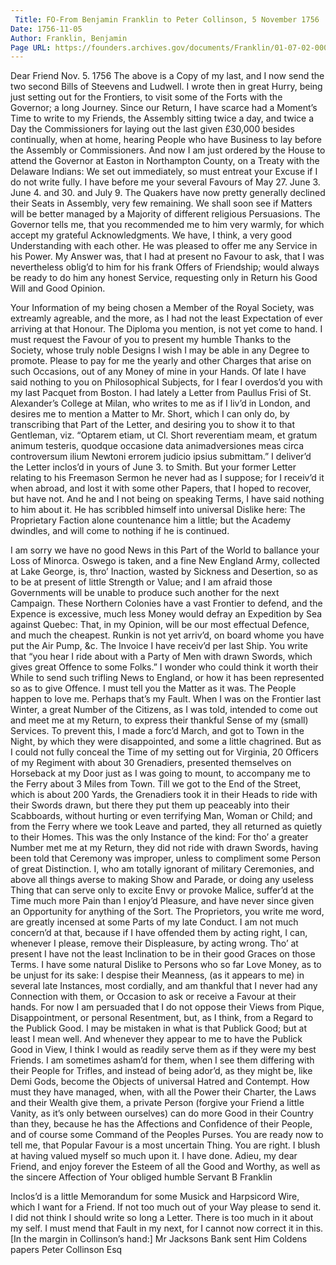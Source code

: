 ```yaml
---
 Title: FO-From Benjamin Franklin to Peter Collinson, 5 November 1756
Date: 1756-11-05
Author: Franklin, Benjamin
Page URL: https://founders.archives.gov/documents/Franklin/01-07-02-0004
---
```



Dear Friend
Nov. 5. 1756
The above is a Copy of my last, and I now send the two second Bills of Steevens and Ludwell. I wrote then in great Hurry, being just setting out for the Frontiers, to visit some of the Forts with the Governor; a long Journey. Since our Return, I have scarce had a Moment’s Time to write to my Friends, the Assembly sitting twice a day, and twice a Day the Commissioners for laying out the last given £30,000 besides continually, when at home, hearing People who have Business to lay before the Assembly or Commissioners. And now I am just ordered by the House to attend the Governor at Easton in Northampton County, on a Treaty with the Delaware Indians: We set out immediately, so must entreat your Excuse if I do not write fully.
I have before me your several Favours of May 27. June 3. June 4. and 30. and July 9. The Quakers have now pretty generally declined their Seats in Assembly, very few remaining. We shall soon see if Matters will be better managed by a Majority of different religious Persuasions. The Governor tells me, that you recommended me to him very warmly, for which accept my grateful Acknowledgments. We have, I think, a very good Understanding with each other. He was pleased to offer me any Service in his Power. My Answer was, that I had at present no Favour to ask, that I was nevertheless oblig’d to him for his frank Offers of Friendship; would always be ready to do him any honest Service, requesting only in Return his Good Will and Good Opinion.

Your Information of my being chosen a Member of the Royal Society, was extreamly agreable, and the more, as I had not the least Expectation of ever arriving at that Honour. The Diploma you mention, is not yet come to hand. I must request the Favour of you to present my humble Thanks to the Society, whose truly noble Designs I wish I may be able in any Degree to promote. Please to pay for me the yearly and other Charges that arise on such Occasions, out of any Money of mine in your Hands. Of late I have said nothing to you on Philosophical Subjects, for I fear I overdos’d you with my last Pacquet from Boston. I had lately a Letter from Paullus Frisi of St. Alexander’s College at Milan, who writes to me as if I liv’d in London, and desires me to mention a Matter to Mr. Short, which I can only do, by transcribing that Part of the Letter, and desiring you to show it to that Gentleman, viz. “Optarem etiam, ut Cl. Short reverentiam meam, et gratum animum testeris, quodque occasione data animadversiones meas circa controversum ilium Newtoni errorem judicio ipsius submittam.”
I deliver’d the Letter inclos’d in yours of June 3. to Smith. But your former Letter relating to his Freemason Sermon he never had as I suppose; for I receiv’d it when abroad, and lost it with some other Papers, that I hoped to recover, but have not. And he and I not being on speaking Terms, I have said nothing to him about it. He has scribbled himself into universal Dislike here: The Proprietary Faction alone countenance him a little; but the Academy dwindles, and will come to nothing if he is continued.

I am sorry we have no good News in this Part of the World to ballance your Loss of Minorca. Oswego is taken, and a fine New England Army, collected at Lake George, is, thro’ Inaction, wasted by Sickness and Desertion, so as to be at present of little Strength or Value; and I am afraid those Governments will be unable to produce such another for the next Campaign. These Northern Colonies have a vast Frontier to defend, and the Expence is excessive, much less Money would defray an Expedition by Sea against Quebec: That, in my Opinion, will be our most effectual Defence, and much the cheapest.
Runkin is not yet arriv’d, on board whome you have put the Air Pump, &c. The Invoice I have receiv’d per last Ship.
You write that “you hear I ride about with a Party of Men with drawn Swords, which gives great Offence to some Folks.” I wonder who could think it worth their While to send such trifling News to England, or how it has been represented so as to give Offence. I must tell you the Matter as it was. The People happen to love me. Perhaps that’s my Fault. When I was on the Frontier last Winter, a great Number of the Citizens, as I was told, intended to come out and meet me at my Return, to express their thankful Sense of my (small) Services. To prevent this, I made a forc’d March, and got to Town in the Night, by which they were disappointed, and some a little chagrined. But as I could not fully conceal the Time of my setting out for Virginia, 20 Officers of my Regiment with about 30 Grenadiers, presented themselves on Horseback at my Door just as I was going to mount, to accompany me to the Ferry about 3 Miles from Town. Till we got to the End of the Street, which is about 200 Yards, the Grenadiers took it in their Heads to ride with their Swords drawn, but there they put them up peaceably into their Scabboards, without hurting or even terrifying Man, Woman or Child; and from the Ferry where we took Leave and parted, they all returned as quietly to their Homes. This was the only Instance of the kind: For tho’ a greater Number met me at my Return, they did not ride with drawn Swords, having been told that Ceremony was improper, unless to compliment some Person of great Distinction. I, who am totally ignorant of military Ceremonies, and above all things averse to making Show and Parade, or doing any useless Thing that can serve only to excite Envy or provoke Malice, suffer’d at the Time much more Pain than I enjoy’d Pleasure, and have never since given an Opportunity for anything of the Sort.
The Proprietors, you write me word, are greatly incensed at some Parts of my late Conduct. I am not much concern’d at that, because if I have offended them by acting right, I can, whenever I please, remove their Displeasure, by acting wrong. Tho’ at present I have not the least Inclination to be in their good Graces on those Terms. I have some natural Dislike to Persons who so far Love Money, as to be unjust for its sake: I despise their Meanness, (as it appears to me) in several late Instances, most cordially, and am thankful that I never had any Connection with them, or Occasion to ask or receive a Favour at their hands. For now I am persuaded that I do not oppose their Views from Pique, Disappointment, or personal Resentment, but, as I think, from a Regard to the Publick Good. I may be mistaken in what is that Publick Good; but at least I mean well. And whenever they appear to me to have the Publick Good in View, I think I would as readily serve them as if they were my best Friends. I am sometimes asham’d for them, when I see them differing with their People for Trifles, and instead of being ador’d, as they might be, like Demi Gods, become the Objects of universal Hatred and Contempt. How must they have managed, when, with all the Power their Charter, the Laws and their Wealth give them, a private Person (forgive your Friend a little Vanity, as it’s only between ourselves) can do more Good in their Country than they, because he has the Affections and Confidence of their People, and of course some Command of the Peoples Purses. You are ready now to tell me, that Popular Favour is a most uncertain Thing. You are right. I blush at having valued myself so much upon it. I have done. Adieu, my dear Friend, and enjoy forever the Esteem of all the Good and Worthy, as well as the sincere Affection of Your obliged humble Servant
B Franklin


Inclos’d is a little Memorandum for some Musick and Harpsicord Wire, which I want for a Friend. If not too much out of your Way please to send it.
I did not think I should write so long a Letter. There is too much in it about my self. I must mend that Fault in my next, for I cannot now correct it in this.
[In the margin in Collinson’s hand:] Mr Jacksons Bank sent Him Coldens papers
Peter Collinson Esq


